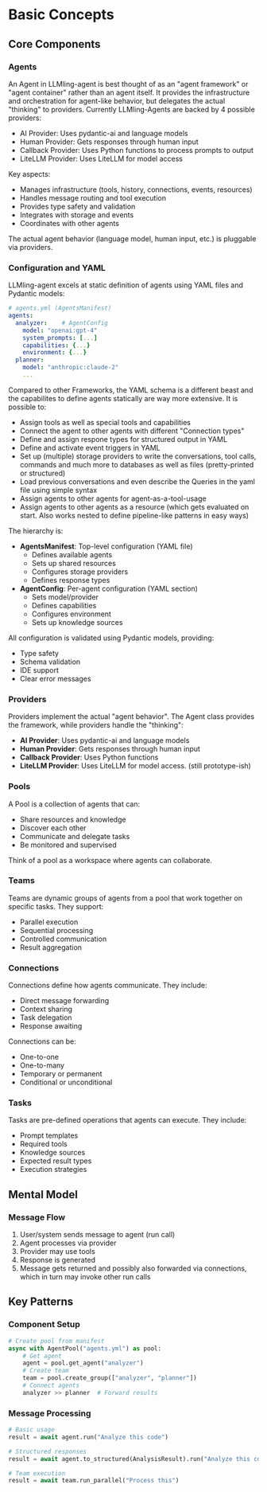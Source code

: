 # Basic Concepts

## Core Components

### Agents
An Agent in LLMling-agent is best thought of as an "agent framework" or "agent container" rather than an agent itself.
It provides the infrastructure and orchestration for agent-like behavior, but delegates the actual "thinking" to providers.
Currently LLMling-Agents are backed by 4 possible providers:

- AI Provider: Uses pydantic-ai and language models
- Human Provider: Gets responses through human input
- Callback Provider: Uses Python functions to process prompts to output
- LiteLLM Provider: Uses LiteLLM for model access

Key aspects:
- Manages infrastructure (tools, history, connections, events, resources)
- Handles message routing and tool execution
- Provides type safety and validation
- Integrates with storage and events
- Coordinates with other agents

The actual agent behavior (language model, human input, etc.) is pluggable via providers.

### Configuration and YAML
LLMling-agent excels at static definition of agents using YAML files and Pydantic models:

```yaml
# agents.yml (AgentsManifest)
agents:
  analyzer:    # AgentConfig
    model: "openai:gpt-4"
    system_prompts: [...]
    capabilities: {...}
    environment: {...}
  planner:
    model: "anthropic:claude-2"
    ...
```

Compared to other Frameworks, the YAML schema is a different beast and the capabilites to define agents statically are way more extensive.
It is possible to:

- Assign tools as well as special tools and capabilities
- Connect the agent to other agents with different "Connection types"
- Define and assign respone types for structured output in YAML
- Define and activate event triggers in YAML
- Set up (multiple) storage providers to write the conversations, tool calls, commands and much more to databases as well as files (pretty-printed or structured)
- Load previous conversations and even describe the Queries in the yaml file using simple syntax
- Assign agents to other agents for agent-as-a-tool-usage
- Assign agents to other agents as a resource (which gets evaluated on start. Also works nested to define pipeline-like patterns in easy ways)


The hierarchy is:
- **AgentsManifest**: Top-level configuration (YAML file)
  - Defines available agents
  - Sets up shared resources
  - Configures storage providers
  - Defines response types
- **AgentConfig**: Per-agent configuration (YAML section)
  - Sets model/provider
  - Defines capabilities
  - Configures environment
  - Sets up knowledge sources

All configuration is validated using Pydantic models, providing:
- Type safety
- Schema validation
- IDE support
- Clear error messages

### Providers
Providers implement the actual "agent behavior". The Agent class provides the framework, while providers handle the "thinking":

- **AI Provider**: Uses pydantic-ai and language models
- **Human Provider**: Gets responses through human input
- **Callback Provider**: Uses Python functions
- **LiteLLM Provider**: Uses LiteLLM for model access. (still prototype-ish)

### Pools
A Pool is a collection of agents that can:
- Share resources and knowledge
- Discover each other
- Communicate and delegate tasks
- Be monitored and supervised

Think of a pool as a workspace where agents can collaborate.

### Teams
Teams are dynamic groups of agents from a pool that work together on specific tasks. They support:
- Parallel execution
- Sequential processing
- Controlled communication
- Result aggregation

### Connections
Connections define how agents communicate. They include:
- Direct message forwarding
- Context sharing
- Task delegation
- Response awaiting

Connections can be:
- One-to-one
- One-to-many
- Temporary or permanent
- Conditional or unconditional

### Tasks
Tasks are pre-defined operations that agents can execute. They include:
- Prompt templates
- Required tools
- Knowledge sources
- Expected result types
- Execution strategies

## Mental Model

### Message Flow
1. User/system sends message to agent (run call)
2. Agent processes via provider
3. Provider may use tools
4. Response is generated
5. Message gets returned and possibly also forwarded via connections, which in turn may invoke other run calls


## Key Patterns

### Component Setup
```python
# Create pool from manifest
async with AgentPool("agents.yml") as pool:
    # Get agent
    agent = pool.get_agent("analyzer")
    # Create team
    team = pool.create_group(["analyzer", "planner"])
    # Connect agents
    analyzer >> planner  # Forward results
```

### Message Processing
```python
# Basic usage
result = await agent.run("Analyze this code")

# Structured responses
result = await agent.to_structured(AnalysisResult).run("Analyze this code")

# Team execution
result = await team.run_parallel("Process this")
```
